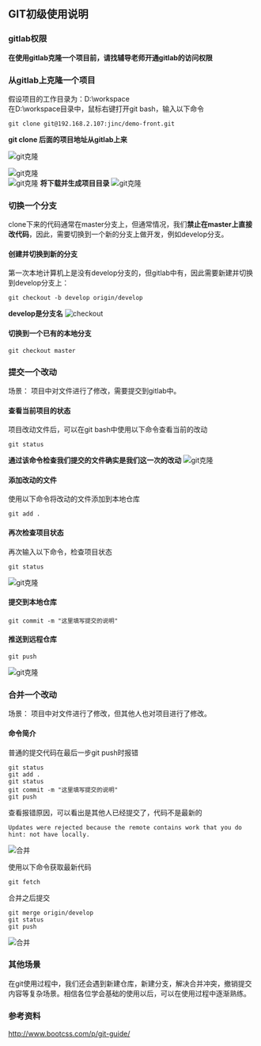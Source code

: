 ## GIT初级使用说明

### gitlab权限  
**在使用gitlab克隆一个项目前，请找辅导老师开通gitlab的访问权限**

### 从gitlab上克隆一个项目  

假设项目的工作目录为：D:\workspace  
在D:\workspace目录中，鼠标右键打开git bash，输入以下命令

```
git clone git@192.168.2.107:jinc/demo-front.git
```
**git clone 后面的项目地址从gitlab上来**

![git克隆](images/git2.1.jpg)

![git克隆](images/git2.2.jpg)  
![git克隆](images/git2.3.jpg)
**将下载并生成项目目录**
![git克隆](images/git2.4.jpg)  

### 切换一个分支
clone下来的代码通常在master分支上，但通常情况，我们**禁止在master上直接改代码**，因此，需要切换到一个新的分支上做开发，例如develop分支。

#### 创建并切换到新的分支
第一次本地计算机上是没有develop分支的，但gitlab中有，因此需要新建并切换到develop分支上：

```
git checkout -b develop origin/develop
```
**develop是分支名**
![checkout](images/git2.8.jpg)  


#### 切换到一个已有的本地分支
```
git checkout master
```  

### 提交一个改动
场景： 项目中对文件进行了修改，需要提交到gitlab中。

#### 查看当前项目的状态
项目改动文件后，可以在git bash中使用以下命令查看当前的改动
```
git status
```  
**通过该命令检查我们提交的文件确实是我们这一次的改动**
![git克隆](images/git2.5.jpg)  

#### 添加改动的文件  
使用以下命令将改动的文件添加到本地仓库
```
git add .
```  
#### 再次检查项目状态
再次输入以下命令，检查项目状态
```
git status
```  
![git克隆](images/git2.6.jpg)  

#### 提交到本地仓库
```
git commit -m "这里填写提交的说明"
```  

#### 推送到远程仓库  
```
git push
```  
![git克隆](images/git2.7.jpg)  

### 合并一个改动
场景： 项目中对文件进行了修改，但其他人也对项目进行了修改。

#### 命令简介
普通的提交代码在最后一步git push时报错
```
git status
git add .
git status
git commit -m "这里填写提交的说明"
git push
```

查看报错原因，可以看出是其他人已经提交了，代码不是最新的
```
Updates were rejected because the remote contains work that you do
hint: not have locally.
```
![合并](images/git2.9.jpg)  

使用以下命令获取最新代码
```
git fetch
```
合并之后提交
```
git merge origin/develop
git status
git push
```
![合并](images/git2.10.jpg) 


### 其他场景
在git使用过程中，我们还会遇到新建仓库，新建分支，解决合并冲突，撤销提交内容等复杂场景。相信各位学会基础的使用以后，可以在使用过程中逐渐熟练。


### 参考资料
http://www.bootcss.com/p/git-guide/